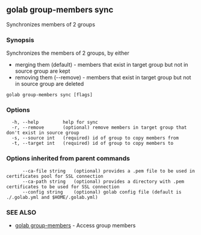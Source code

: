 ## golab group-members sync

Synchronizes members of 2 groups

### Synopsis


Synchronizes the members of 2 groups, by either

* merging them (default) - members that exist in target group but not in source group are kept
* removing them (--remove) - members that exist in target group but not in source group are deleted

```
golab group-members sync [flags]
```

### Options

```
  -h, --help         help for sync
  -r, --remove       (optional) remove members in target group that don't exist in source group
  -s, --source int   (required) id of group to copy members from
  -t, --target int   (required) id of group to copy members to
```

### Options inherited from parent commands

```
      --ca-file string   (optional) provides a .pem file to be used in certificates pool for SSL connection
      --ca-path string   (optional) provides a directory with .pem certificates to be used for SSL connection
      --config string    (optional) golab config file (default is ./.golab.yml and $HOME/.golab.yml)
```

### SEE ALSO
* [golab group-members](golab_group-members.md)	 - Access group members

